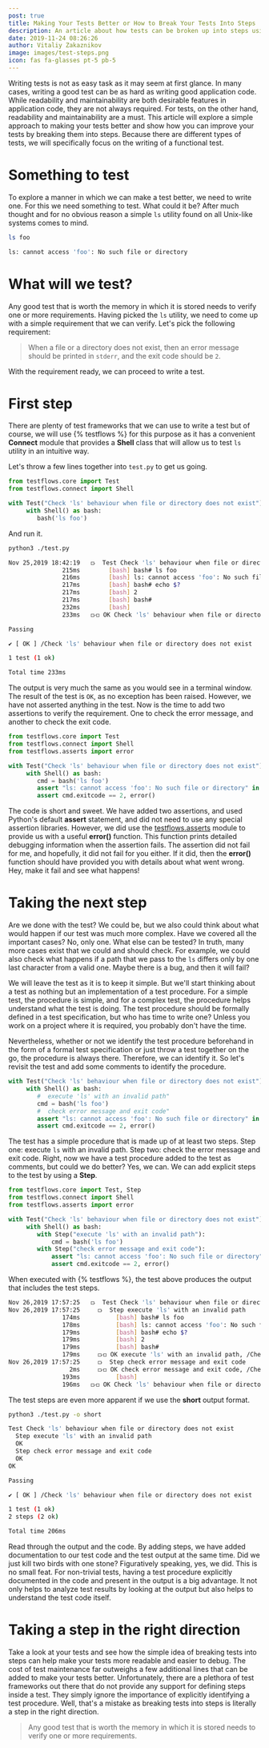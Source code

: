 ```yaml
---
post: true
title: Making Your Tests Better or How to Break Your Tests Into Steps
description: An article about how tests can be broken up into steps using TestFlows.
date: 2019-11-24 08:26:26
author: Vitaliy Zakaznikov
image: images/test-steps.png
icon: fas fa-glasses pt-5 pb-5
---
```


Writing tests is not as easy task as it may seem at first glance.
In many cases, writing a good test can be as hard as writing
good application code.
While readability and maintainability are both desirable features in application code, they are not always required.
For tests, on the other hand, readability and maintainability are a must.<!-- more -->
This article will explore a simple approach to making your tests better
and show how you can improve your tests by breaking them into steps.
Because there are different types of tests, we will specifically focus
on the writing of a functional test.

# Something to test

To explore a manner in which we can make a test better, we need to write one. For this
we need something to test. What could it be? After much thought and for no
obvious reason a simple `ls` utility found on all Unix-like systems comes to mind.

```bash
ls foo
```
```bash
ls: cannot access 'foo': No such file or directory
```

# What will we test?

Any good test that is worth the memory in which it is stored needs to verify one or more requirements. Having picked
the `ls` utility, we need to come up with a simple requirement
that we can verify. Let's pick the following requirement:

> When a file or a directory does not exist, then an error message should
> be printed in `stderr`, and the exit code should be `2`.

With the requirement ready, we can proceed to write a test.

# First step

There are plenty of test frameworks that we can use to write a test but
of course, we will use {% testflows %} for this purpose as it
has a convenient **Connect** module that provides a **Shell** class
that will allow us to test `ls` utility in an intuitive way.

Let's throw a few lines together into `test.py` to get us going.

```python
from testflows.core import Test
from testflows.connect import Shell

with Test("Check 'ls' behaviour when file or directory does not exist"):
     with Shell() as bash:
        bash('ls foo')
```

And run it.

```bash
python3 ./test.py
```
```bash
Nov 25,2019 18:42:19   ⟥  Test Check 'ls' behaviour when file or directory does not exist
               215ms        [bash] bash# ls foo
               216ms        [bash] ls: cannot access 'foo': No such file or directory
               217ms        [bash] bash# echo $?
               217ms        [bash] 2
               217ms        [bash] bash#
               232ms        [bash]
               233ms   ⟥⟤ OK Check 'ls' behaviour when file or directory does not exist, /Check 'ls' behaviour when file or directory does not exist

Passing

✔ [ OK ] /Check 'ls' behaviour when file or directory does not exist

1 test (1 ok)

Total time 233ms
```

The output is very much the same as you would see in a terminal window.
The result of the test is `OK`, as no exception has been raised. However,
we have not asserted anything in the test. Now is the time to add two
assertions to verify the requirement.
One to check the error message, and another to check the exit code.

```python
from testflows.core import Test
from testflows.connect import Shell
from testflows.asserts import error

with Test("Check 'ls' behaviour when file or directory does not exist"):
     with Shell() as bash:
        cmd = bash('ls foo')
        assert "ls: cannot access 'foo': No such file or directory" in cmd.output, error()
        assert cmd.exitcode == 2, error()
```

The code is short and sweet. We have added two assertions, and used Python's default **assert**
statement, and did not need to use any special assertion libraries. However, we did use the [testflows.asserts](https://github.com/testflows/TestFlows-Asserts)
module to provide us with a useful **error()** function. This function prints detailed debugging
information when the assertion fails. The assertion did not fail for me, and hopefully,
it did not fail for you either. If it did, then the **error()** function should have provided you with
details about what went wrong. Hey, make it fail and see what happens!

# Taking the next step

Are we done with the test? We could be, but we also could think about what would happen if our
test was much more complex. Have we covered all the important cases? No, only one.
What else can be tested? In truth, many more cases exist that we could and should check.
For example, we could also check what happens if a path that we pass to the `ls` differs only
by one last character from a valid one. Maybe there is a bug, and then it will fail?

We will leave the test as it is to keep it simple. But we'll start thinking about
a test as nothing but an implementation of a test procedure. For a simple test,
the procedure is simple, and for a complex test, the procedure helps
understand what the test is doing. The test procedure should be
formally defined in a test specification, but who has time to write one?
Unless you work on a project where it is required, you probably don't have the time.

Nevertheless, whether or not we identify the test procedure beforehand in the form of a formal
test specification or just throw a test together on the go, the procedure
is always there. Therefore, we can identify it.
So let's revisit the test and add some comments to identify the procedure.

```python
with Test("Check 'ls' behaviour when file or directory does not exist"):
     with Shell() as bash:
        #  execute 'ls' with an invalid path"
        cmd = bash('ls foo')
        #  check error message and exit code"
        assert "ls: cannot access 'foo': No such file or directory" in cmd.output, error()
        assert cmd.exitcode == 2, error()
```

The test has a simple procedure that is made up of at least two steps.
Step one: execute `ls` with an invalid path. Step two: check the error message and exit code.
Right, now we have a test procedure added to the test as comments, but could we do better?
Yes, we can. We can add explicit steps to the test by using a **Step**.

```python
from testflows.core import Test, Step
from testflows.connect import Shell
from testflows.asserts import error

with Test("Check 'ls' behaviour when file or directory does not exist"):
     with Shell() as bash:
        with Step("execute 'ls' with an invalid path"):
            cmd = bash('ls foo')
        with Step("check error message and exit code"):
            assert "ls: cannot access 'foo': No such file or directory" in cmd.output, error()
            assert cmd.exitcode == 2, error()
```

When executed with {% testflows %}, the test above produces the output that includes
the test steps.

```bash
Nov 26,2019 17:57:25   ⟥  Test Check 'ls' behaviour when file or directory does not exist
Nov 26,2019 17:57:25     ⟥  Step execute 'ls' with an invalid path
               174ms          [bash] bash# ls foo
               178ms          [bash] ls: cannot access 'foo': No such file or directory
               179ms          [bash] bash# echo $?
               179ms          [bash] 2
               179ms          [bash] bash#
               179ms     ⟥⟤ OK execute 'ls' with an invalid path, /Check 'ls' behaviour when file or directory does not exist/execute 'ls' with an invalid path
Nov 26,2019 17:57:25     ⟥  Step check error message and exit code
                 2ms     ⟥⟤ OK check error message and exit code, /Check 'ls' behaviour when file or directory does not exist/check error message and exit code
               193ms          [bash]
               196ms   ⟥⟤ OK Check 'ls' behaviour when file or directory does not exist, /Check 'ls' behaviour when file or directory does not exist
```

The test steps are even more apparent if we use the **short** output format.

```bash
python3 ./test.py -o short
```
```bash
Test Check 'ls' behaviour when file or directory does not exist
  Step execute 'ls' with an invalid path
  OK
  Step check error message and exit code
  OK
OK

Passing

✔ [ OK ] /Check 'ls' behaviour when file or directory does not exist

1 test (1 ok)
2 steps (2 ok)

Total time 206ms
```

Read through the output and the code. By adding steps, we have added documentation to our test code
and the test output at the same time. Did we just kill two birds with one stone?
Figuratively speaking, yes, we did.
This is no small feat. For non-trivial tests, having a test procedure explicitly
documented in the code and present in the output is a big advantage.
It not only helps to analyze test results by looking at the output but also
helps to understand the test code itself.

# Taking a step in the right direction

Take a look at your tests and see how the simple idea of breaking tests into steps
can help make your tests more readable and easier to debug.
The cost of test maintenance far outweighs a few additional lines
that can be added to make your tests better. Unfortunately, there are a plethora
of test frameworks out there that do not provide any support for defining steps
 inside a test. They simply ignore the importance of explicitly identifying
a test procedure. Well, that's a mistake as breaking tests into steps
is literally a step in the right direction.


> Any good test that is worth the memory in which it is stored needs to verify one or more requirements.






